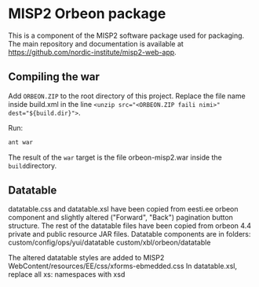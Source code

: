 # MISP2 Orbeon package

This is a component of the MISP2 software package used for packaging. The main
repository and documentation is available at
<https://github.com/nordic-institute/misp2-web-app>.


## Compiling the war

Add `ORBEON.ZIP` to the root directory of this project.
Replace the file name inside build.xml in the line `<unzip src="<ORBEON.ZIP faili nimi>" dest="${build.dir}">`.

Run:
```bash
ant war
```

The result of the `war` target is the file orbeon-misp2.war inside the
`build`directory.

## Datatable

datatable.css and datatable.xsl have been copied from eesti.ee orbeon component and slightly altered ("Forward", "Back") pagination button structure.
The rest of the datatable files have been copied from orbeon 4.4 private and public resource JAR files.
Datatable components are in folders:
custom/config/ops/yui/datatable
custom/xbl/orbeon/datatable

The altered datatable styles are added to MISP2 WebContent/resources/EE/css/xforms-ebmedded.css
In datatable.xsl, replace all xs: namespaces with xsd

